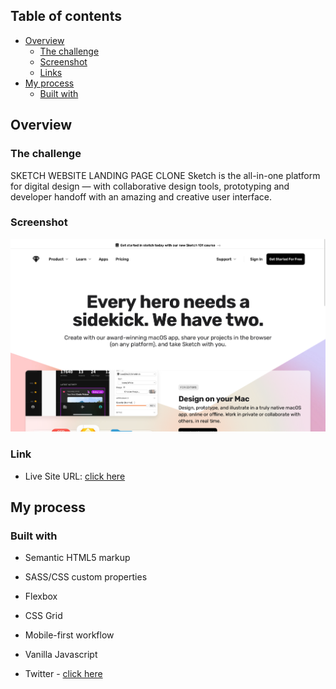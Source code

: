 ## Table of contents

- [Overview](#overview)
  - [The challenge](#the-challenge)
  - [Screenshot](#screenshot)
  - [Links](#links)
- [My process](#my-process)
  - [Built with](#built-with)

## Overview

### The challenge

SKETCH WEBSITE LANDING PAGE CLONE
Sketch is the all-in-one platform for digital design — with collaborative design tools, prototyping and developer handoff with an amazing and creative user interface.

### Screenshot

![](./images/Screen%20Shot%202023-03-21%20at%2014.54.31.png)

### Link

- Live Site URL: [click here](https://coderdannie-sketch-website-clone.netlify.app/)

## My process

### Built with

- Semantic HTML5 markup
- SASS/CSS custom properties
- Flexbox
- CSS Grid
- Mobile-first workflow
- Vanilla Javascript

- Twitter - [click here](https://www.twitter.com/coderdannie)
